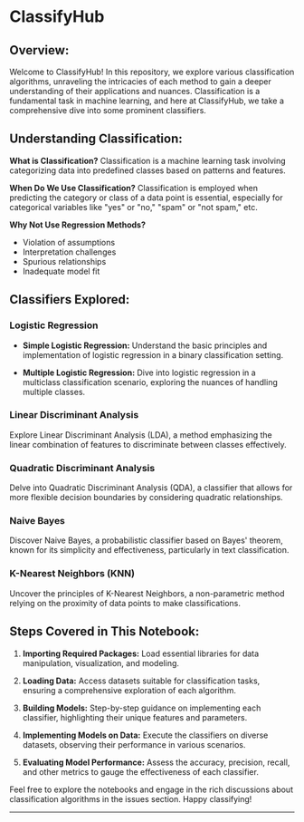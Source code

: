 # ClassifyHub

## Overview:

Welcome to ClassifyHub! In this repository, we explore various classification algorithms, unraveling the intricacies of each method to gain a deeper understanding of their applications and nuances. Classification is a fundamental task in machine learning, and here at ClassifyHub, we take a comprehensive dive into some prominent classifiers.

## Understanding Classification:
**What is Classification?**
Classification is a machine learning task involving categorizing data into predefined classes based on patterns and features.

**When Do We Use Classification?**
Classification is employed when predicting the category or class of a data point is essential, especially for categorical variables like "yes" or "no," "spam" or "not spam," etc.

**Why Not Use Regression Methods?**
- Violation of assumptions
- Interpretation challenges
- Spurious relationships
- Inadequate model fit

## Classifiers Explored:

### Logistic Regression
- **Simple Logistic Regression:**
  Understand the basic principles and implementation of logistic regression in a binary classification setting.

- **Multiple Logistic Regression:**
  Dive into logistic regression in a multiclass classification scenario, exploring the nuances of handling multiple classes.

### Linear Discriminant Analysis
Explore Linear Discriminant Analysis (LDA), a method emphasizing the linear combination of features to discriminate between classes effectively.

### Quadratic Discriminant Analysis
Delve into Quadratic Discriminant Analysis (QDA), a classifier that allows for more flexible decision boundaries by considering quadratic relationships.

### Naive Bayes
Discover Naive Bayes, a probabilistic classifier based on Bayes' theorem, known for its simplicity and effectiveness, particularly in text classification.

### K-Nearest Neighbors (KNN)
Uncover the principles of K-Nearest Neighbors, a non-parametric method relying on the proximity of data points to make classifications.

## Steps Covered in This Notebook:

1. **Importing Required Packages:**
   Load essential libraries for data manipulation, visualization, and modeling.

2. **Loading Data:**
   Access datasets suitable for classification tasks, ensuring a comprehensive exploration of each algorithm.

3. **Building Models:**
   Step-by-step guidance on implementing each classifier, highlighting their unique features and parameters.

4. **Implementing Models on Data:**
   Execute the classifiers on diverse datasets, observing their performance in various scenarios.

5. **Evaluating Model Performance:**
   Assess the accuracy, precision, recall, and other metrics to gauge the effectiveness of each classifier.

Feel free to explore the notebooks and engage in the rich discussions about classification algorithms in the issues section. Happy classifying!

---
